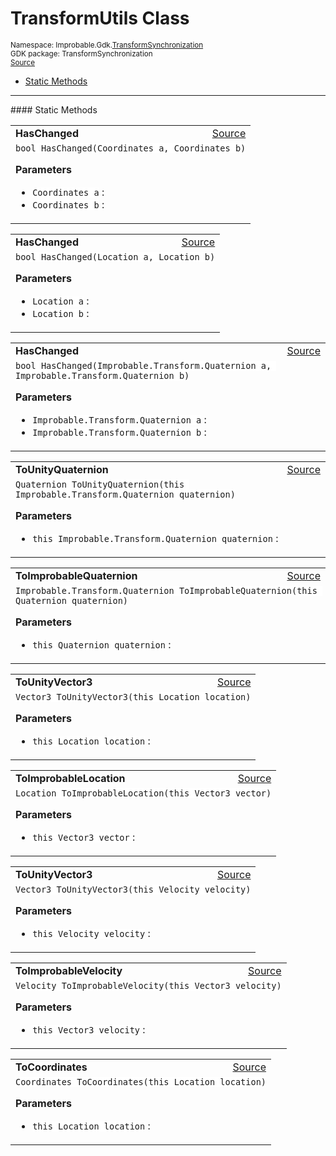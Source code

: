 
# TransformUtils Class
<sup>
Namespace: Improbable.Gdk.<a href="{{urlRoot}}/api/transform-synchronization-index">TransformSynchronization</a><br/>
GDK package: TransformSynchronization<br/>
<a href="https://www.github.com/spatialos/gdk-for-unity/blob/0.2.2/workers/unity/Packages/com.improbable.gdk.transformsynchronization/TransformUtils.cs/#L7">Source</a>
<style>
a code {
                    padding: 0em 0.25em!important;
}
code {
                    background-color: #ffffff!important;
}
</style>
</sup>
<nav id="pageToc" class="page-toc"><ul><li><a href="#static-methods">Static Methods</a>
</ul></nav>











</p>
<hr style="width:100%; border-top-color:#d8d8d8" />
#### Static Methods


</p>




<table width="100%">
    <tr>
        <td style="border-right:none"><b>HasChanged</b></td>
        <td style="border-left:none; text-align:right"><a href="https://www.github.com/spatialos/gdk-for-unity/blob/0.2.2/workers/unity/Packages/com.improbable.gdk.transformsynchronization/TransformUtils.cs/#L10">Source</a></td>
    </tr>
    <tr>
        <td colspan="2">
<code>bool HasChanged(Coordinates a, Coordinates b)</code></p>



</p>

<b>Parameters</b>

<ul>
<li><code>Coordinates a</code> : </li>
<li><code>Coordinates b</code> : </li>
</ul>





</td>
    </tr>
</table>


<table width="100%">
    <tr>
        <td style="border-right:none"><b>HasChanged</b></td>
        <td style="border-left:none; text-align:right"><a href="https://www.github.com/spatialos/gdk-for-unity/blob/0.2.2/workers/unity/Packages/com.improbable.gdk.transformsynchronization/TransformUtils.cs/#L16">Source</a></td>
    </tr>
    <tr>
        <td colspan="2">
<code>bool HasChanged(Location a, Location b)</code></p>



</p>

<b>Parameters</b>

<ul>
<li><code>Location a</code> : </li>
<li><code>Location b</code> : </li>
</ul>





</td>
    </tr>
</table>


<table width="100%">
    <tr>
        <td style="border-right:none"><b>HasChanged</b></td>
        <td style="border-left:none; text-align:right"><a href="https://www.github.com/spatialos/gdk-for-unity/blob/0.2.2/workers/unity/Packages/com.improbable.gdk.transformsynchronization/TransformUtils.cs/#L22">Source</a></td>
    </tr>
    <tr>
        <td colspan="2">
<code>bool HasChanged(Improbable.Transform.Quaternion a, Improbable.Transform.Quaternion b)</code></p>



</p>

<b>Parameters</b>

<ul>
<li><code>Improbable.Transform.Quaternion a</code> : </li>
<li><code>Improbable.Transform.Quaternion b</code> : </li>
</ul>





</td>
    </tr>
</table>


<table width="100%">
    <tr>
        <td style="border-right:none"><b>ToUnityQuaternion</b></td>
        <td style="border-left:none; text-align:right"><a href="https://www.github.com/spatialos/gdk-for-unity/blob/0.2.2/workers/unity/Packages/com.improbable.gdk.transformsynchronization/TransformUtils.cs/#L27">Source</a></td>
    </tr>
    <tr>
        <td colspan="2">
<code>Quaternion ToUnityQuaternion(this Improbable.Transform.Quaternion quaternion)</code></p>



</p>

<b>Parameters</b>

<ul>
<li><code>this Improbable.Transform.Quaternion quaternion</code> : </li>
</ul>





</td>
    </tr>
</table>


<table width="100%">
    <tr>
        <td style="border-right:none"><b>ToImprobableQuaternion</b></td>
        <td style="border-left:none; text-align:right"><a href="https://www.github.com/spatialos/gdk-for-unity/blob/0.2.2/workers/unity/Packages/com.improbable.gdk.transformsynchronization/TransformUtils.cs/#L32">Source</a></td>
    </tr>
    <tr>
        <td colspan="2">
<code>Improbable.Transform.Quaternion ToImprobableQuaternion(this Quaternion quaternion)</code></p>



</p>

<b>Parameters</b>

<ul>
<li><code>this Quaternion quaternion</code> : </li>
</ul>





</td>
    </tr>
</table>


<table width="100%">
    <tr>
        <td style="border-right:none"><b>ToUnityVector3</b></td>
        <td style="border-left:none; text-align:right"><a href="https://www.github.com/spatialos/gdk-for-unity/blob/0.2.2/workers/unity/Packages/com.improbable.gdk.transformsynchronization/TransformUtils.cs/#L38">Source</a></td>
    </tr>
    <tr>
        <td colspan="2">
<code>Vector3 ToUnityVector3(this Location location)</code></p>



</p>

<b>Parameters</b>

<ul>
<li><code>this Location location</code> : </li>
</ul>





</td>
    </tr>
</table>


<table width="100%">
    <tr>
        <td style="border-right:none"><b>ToImprobableLocation</b></td>
        <td style="border-left:none; text-align:right"><a href="https://www.github.com/spatialos/gdk-for-unity/blob/0.2.2/workers/unity/Packages/com.improbable.gdk.transformsynchronization/TransformUtils.cs/#L43">Source</a></td>
    </tr>
    <tr>
        <td colspan="2">
<code>Location ToImprobableLocation(this Vector3 vector)</code></p>



</p>

<b>Parameters</b>

<ul>
<li><code>this Vector3 vector</code> : </li>
</ul>





</td>
    </tr>
</table>


<table width="100%">
    <tr>
        <td style="border-right:none"><b>ToUnityVector3</b></td>
        <td style="border-left:none; text-align:right"><a href="https://www.github.com/spatialos/gdk-for-unity/blob/0.2.2/workers/unity/Packages/com.improbable.gdk.transformsynchronization/TransformUtils.cs/#L48">Source</a></td>
    </tr>
    <tr>
        <td colspan="2">
<code>Vector3 ToUnityVector3(this Velocity velocity)</code></p>



</p>

<b>Parameters</b>

<ul>
<li><code>this Velocity velocity</code> : </li>
</ul>





</td>
    </tr>
</table>


<table width="100%">
    <tr>
        <td style="border-right:none"><b>ToImprobableVelocity</b></td>
        <td style="border-left:none; text-align:right"><a href="https://www.github.com/spatialos/gdk-for-unity/blob/0.2.2/workers/unity/Packages/com.improbable.gdk.transformsynchronization/TransformUtils.cs/#L53">Source</a></td>
    </tr>
    <tr>
        <td colspan="2">
<code>Velocity ToImprobableVelocity(this Vector3 velocity)</code></p>



</p>

<b>Parameters</b>

<ul>
<li><code>this Vector3 velocity</code> : </li>
</ul>





</td>
    </tr>
</table>


<table width="100%">
    <tr>
        <td style="border-right:none"><b>ToCoordinates</b></td>
        <td style="border-left:none; text-align:right"><a href="https://www.github.com/spatialos/gdk-for-unity/blob/0.2.2/workers/unity/Packages/com.improbable.gdk.transformsynchronization/TransformUtils.cs/#L58">Source</a></td>
    </tr>
    <tr>
        <td colspan="2">
<code>Coordinates ToCoordinates(this Location location)</code></p>



</p>

<b>Parameters</b>

<ul>
<li><code>this Location location</code> : </li>
</ul>





</td>
    </tr>
</table>







